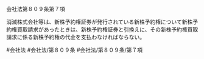 会社法第８０９条第７項

消滅株式会社等は、新株予約権証券が発行されている新株予約権について新株予約権買取請求があったときは、新株予約権証券と引換えに、その新株予約権買取請求に係る新株予約権の代金を支払わなければならない。

#会社法
#会社法/第８０９条
#会社法/第８０９条/第７項
